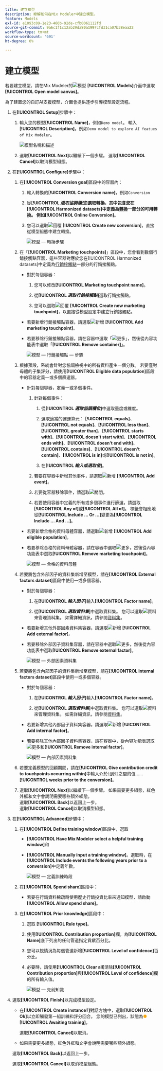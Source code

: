 ```yaml
---
title: 建立模型
description: 瞭解如何在Mix Modeler中建立模型。
feature: Models
exl-id: e1093c09-1e23-460b-92de-cfb0061112fd
source-git-commit: 9a6c1f1c12ab29da80a1997cfd31ca07b38eaa22
workflow-type: tm+mt
source-wordcount: '691'
ht-degree: 0%

---
```


# 建立模型

若要建立模型，請在Mix Modeler的![模型](/help/assets/icons/FileData.svg) **[!UICONTROL Models]**&#x200B;介面中選取&#x200B;**[!UICONTROL Open model canvas]**。

為了建置您的自訂AI支援模型，介面會提供逐步引導模型設定流程。

1. 在&#x200B;**[!UICONTROL Setup]**&#x200B;步驟中：

   1. 輸入您的模型&#x200B;**[!UICONTROL Name]**，例如`Demo model`。 輸入&#x200B;**[!UICONTROL Description]**，例如`Demo model to explore AI featues of Mix Modeler`。

      ![模型名稱和描述](/help/assets/model-name-description.png)

   1. 選取&#x200B;**[!UICONTROL Next]**&#x200B;以繼續下一個步驟。 選取&#x200B;**[!UICONTROL Cancel]**&#x200B;以取消模型組態。

1. 在&#x200B;**[!UICONTROL Configure]**&#x200B;步驟中：

   1. 在&#x200B;**[!UICONTROL Conversion goal]**&#x200B;區段中的容器內：

      1. 輸入轉換的&#x200B;**[!UICONTROL Conversion name]**，例如`Conversion`

      1. 從&#x200B;**[!UICONTROL *選取協調欄位&#x200B;*]**選取轉換，其中包含您在[!UICONTROL Harmonized datasets]中定義為[轉換](../harmonize-data/conversions.md)一部分的可用轉換。 例如&#x200B;**[!UICONTROL Online Conversion]**。

      1. 您可以選取![回覆](/help/assets/icons/Reply.svg) **[!UICONTROL Create new conversion]**，直接從模型組態中建立轉換。

         ![模型 — 轉換步驟](/help/assets/model-conversion-step.png)

   1. 在「**[!UICONTROL Marketing touchpoints]**」區段中，您會看到數個行銷接觸點容器，這些容器對應於您在[!UICONTROL Harmonized datasets]中定義為[行銷接觸點](../harmonize-data/marketing-touchpoints.md)一部分的行銷接觸點。

      * 對於每個容器：

         1. 您可以修改&#x200B;**[!UICONTROL Marketing touchpoint name]**。

         1. 從&#x200B;**[!UICONTROL _選取行銷接觸點_]**&#x200B;選取行銷接觸點。

         1. 您可以選取![回覆](/help/assets/icons/Reply.svg) **[!UICONTROL Create new marketing touchpoint]**，以直接從模型設定中建立行銷接觸點。

      * 若要新增行銷接觸點容器，請選取![新增](/help/assets/icons/AddCircle.svg) **[!UICONTROL Add marketing touchpoint]**。

      * 若要移除行銷接觸點容器，請在容器中選取「![更多](/help/assets/icons/More.svg)」，然後從內容功能表中選取「**[!UICONTROL Remove container]**」。

        ![模型 — 行銷接觸點 — 步驟](/help/assets/model-marketing-touchpoint-step.png)

   1. 根據預設，系統會針對您協調檢視中的所有資料產生一個分數。 若要僅對母體的子集評分，請使用&#x200B;**[!UICONTROL Eligible data population]**&#x200B;區段中的容器定義一或多個篩選器。

      * 針對每個容器，定義一或多個事件。

         1. 針對每個事件：

            1. 從&#x200B;**[!UICONTROL _選取協調欄位_]**&#x200B;中選取量度或維度。

            1. 選取適當的運運算元： **[!UICONTROL equals]**、**[!UICONTROL not equals]**、**[!UICONTROL less than]**、**[!UICONTROL greater than]**、**[!UICONTROL starts with]**、**[!UICONTROL doesn't start with]**、**[!UICONTROL ends with]**、**[!UICONTROL doesn't end with]**、**[!UICONTROL contains]**、**[!UICONTROL doesn't contain]**、**[!UICONTROL is in]**&#x200B;或&#x200B;**[!UICONTROL is not in]**。

            1. 在&#x200B;**[!UICONTROL _輸入或選取值_]**。

         1. 若要在容器中新增其他事件，請選取![新增](/help/assets/icons/AddCircle.svg) **[!UICONTROL Add event]**。

         1. 若要從容器移除事件，請選取![關閉](/help/assets/icons/Close.svg)。

         1. 若要使用容器中定義的所有或多個事件進行篩選，請選取&#x200B;**[!UICONTROL Any of]**&#x200B;或&#x200B;**[!UICONTROL All of]**。 標籤會相應地從&#x200B;**[!UICONTROL Include ... Or ...]**&#x200B;變更為&#x200B;**[!UICONTROL Include ... And ...]**。

      * 若要新增合格的資料母體容器，請選取![新增](/help/assets/icons/AddCircle.svg) **[!UICONTROL Add eligible population]**。

      * 若要移除合格的資料母體容器，請在容器中選取![更多](/help/assets/icons/More.svg)，然後從內容功能表中選取&#x200B;**[!UICONTROL Remove marketing touchpoint]**。

        ![模型 — 合格的資料母體](/help/assets/model-eligible-data-population-step.png)

   1. 若要將包含外部因子的資料集新增至模型，請在&#x200B;**[!UICONTROL External factors dataset]**&#x200B;區段中使用一或多個容器。

      * 對於每個容器：

         1. 在&#x200B;**[!UICONTROL _輸入因子_]**&#x200B;輸入&#x200B;**[!UICONTROL Factor name]**。

         1. 從&#x200B;**[!UICONTROL _選取資料集_]**&#x200B;中選取資料集。 您可以選取![資料](/help/assets/icons/Data.svg)來管理資料集。 如需詳細資訊，請參閱[資料集](../ingest-data/datasets.md)。

      * 若要新增其他外部因素資料集容器，請選取![新增](/help/assets/icons/AddCircle.svg) **[!UICONTROL Add external factor]**。

      * 若要移除外部因子資料集容器，請在容器中選取![更多](/help/assets/icons/More.svg)，然後從內容功能表中選取&#x200B;**[!UICONTROL Remove external factor]**。

        ![模型 — 外部因素資料集](/help/assets/model-external-factors-dataset-step.png)


   1. 若要將包含內部因子的資料集新增至模型，請在&#x200B;**[!UICONTROL Internal factors dataset]**&#x200B;區段中使用一或多個容器。

      * 對於每個容器：

         1. 在&#x200B;**[!UICONTROL _輸入因子_]**&#x200B;輸入&#x200B;**[!UICONTROL Factor name]**。

         1. 從&#x200B;**[!UICONTROL _選取資料集_]**&#x200B;中選取資料集。 您可以選取![資料](/help/assets/icons/Data.svg)來管理資料集。 如需詳細資訊，請參閱[資料集](../ingest-data/datasets.md)。

      * 若要新增其他內部因子資料集容器，請選取![新增](/help/assets/icons/AddCircle.svg) **[!UICONTROL Add internal factor]**。

      * 若要移除其他內部因子資料集容器，請在容器中，從內容功能表選取![更多](/help/assets/icons/More.svg)和&#x200B;**[!UICONTROL Remove internal factor]**。

        ![模型 — 內部因素資料集](/help/assets/model-internal-factors-dataset-step.png)

   1. 若要定義模型的回顧期間，請在&#x200B;**[!UICONTROL Give contribution credit to touchpoints occurring within]**&#x200B;中輸入介於`1`到`52`之間的值…… **[!UICONTROL weeks prior to the conversion]**。

   1. 選取&#x200B;**[!UICONTROL Next]**&#x200B;以繼續下一個步驟。 如果需要更多組態，紅色外框和文字會說明需要哪些額外組態。 <br/>選取&#x200B;**[!UICONTROL Back]**&#x200B;以返回上一步。 <br/>選取&#x200B;**[!UICONTROL Cancel]**&#x200B;以取消模型組態。

1. 在&#x200B;**[!UICONTROL Advanced]**&#x200B;步驟中：

   1. 在&#x200B;**[!UICONTROL Define training window]**&#x200B;區段中，選取

      * **[!UICONTROL Have Mix Modeler select a helpful training window]**&#x200B;和

      * **[!UICONTROL Manually input a training window]**。選取時，在&#x200B;**[!UICONTROL Include events the following years prior to a conversion]**&#x200B;中定義年數。

        ![模型 — 定義訓練時段](/help/assets/model-define-training-window.png)

   1. 在&#x200B;**[!UICONTROL Spend share]**&#x200B;區段中：

      * 若要在行銷資料稀疏時使用歷史行銷投資比率來通知模型，請啟動&#x200B;**[!UICONTROL Allow spend share]**。

   1. 在&#x200B;**[!UICONTROL Prior knowledge]**&#x200B;區段中：

      1. 選取 **[!UICONTROL Rule type]**。

      1. 使用&#x200B;**[!UICONTROL Contribution proportion]**&#x200B;欄，為&#x200B;**[!UICONTROL Name]**&#x200B;底下列出的任何管道指定貢獻百分比。

      1. 您可以視情況為每個管道新增&#x200B;**[!UICONTROL Level of confidence]**&#x200B;百分比。

      1. 必要時，請使用&#x200B;**[!UICONTROL Clear all]**&#x200B;清除&#x200B;**[!UICONTROL Contribution proportion]**&#x200B;與&#x200B;**[!UICONTROL Level of confidence]**&#x200B;欄的所有輸入值。

         ![模型 — 先前知識](/help/assets/model-prior-knowledge-step.png)

1. 選取&#x200B;**[!UICONTROL Finish]**&#x200B;以完成模型設定。

   * 在&#x200B;**[!UICONTROL Create instance?]**&#x200B;對話方塊中，選取&#x200B;**[!UICONTROL Ok]**&#x200B;以立即觸發第一組訓練和評分回合。 您的模型已列出，狀態為<span style="color:orange">●</span> **[!UICONTROL Awaiting training]**。

     選取&#x200B;**[!UICONTROL Cancel]**&#x200B;以取消。

   * 如果需要更多組態，紅色外框和文字會說明需要哪些額外組態。

   選取&#x200B;**[!UICONTROL Back]**&#x200B;以返回上一步。

   選取&#x200B;**[!UICONTROL Cancel]**&#x200B;以取消模型組態。
